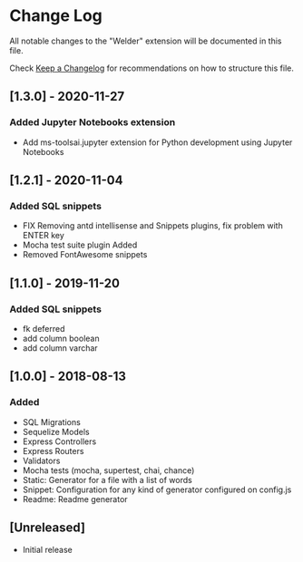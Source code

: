 # Change Log
All notable changes to the "Welder" extension will be documented in this file.

Check [Keep a Changelog](http://keepachangelog.com/) for recommendations on how to structure this file.

## [1.3.0] - 2020-11-27
### Added Jupyter Notebooks extension
- Add ms-toolsai.jupyter extension for Python development using Jupyter Notebooks 

## [1.2.1] - 2020-11-04
### Added SQL snippets
- FIX Removing antd intellisense and Snippets plugins, fix problem with ENTER key 
- Mocha test suite plugin Added
- Removed FontAwesome snippets

## [1.1.0] - 2019-11-20
### Added SQL snippets
- fk deferred
- add column boolean
- add column varchar

## [1.0.0] - 2018-08-13
### Added
- SQL Migrations
- Sequelize Models
- Express Controllers
- Express Routers
- Validators
- Mocha tests (mocha, supertest, chai, chance)
- Static: Generator for a file with a list of words
- Snippet: Configuration for any kind of generator configured on config.js
- Readme: Readme generator

## [Unreleased]
- Initial release